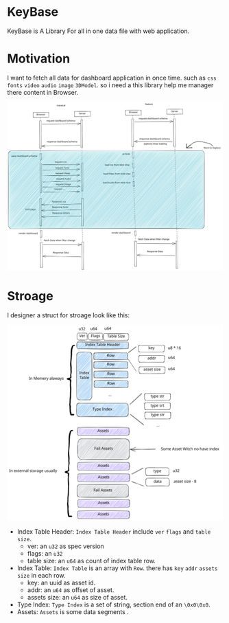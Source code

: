 # KeyBase

KeyBase is A Library For all in one data file with web application.

# Motivation

I want to fetch all data for dashboard application in once time. such as `css` `fonts` `video` `audio` `image` `3DModel`. so i need a this library help me manager there content in Browser.

![image](./assets/motivation.excalidraw.svg)

# Stroage

I designer a struct for stroage look like this:

![image](./assets/storage_usually.excalidraw.svg)

- Index Table Header: `Index Table Header` include `ver` `flags` and `table size`.
    - ver: an `u32` as spec version
    - flags: an `u32`
    - table size: an `u64` as count of index table row.
- Index Table: `Index Table` is an array with `Row`. there has `key` `addr` `assets size` in each row.
    - key: an uuid as asset id.
    - addr: an `u64` as offset of asset.
    - assets size: an `u64` as size of asset.
- Type Index: `Type Index` is a set of string, section end of an `\0x0\0x0`.
- Assets: `Assets` is some data segments .